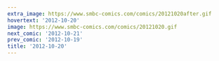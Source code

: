 ```yaml
---
extra_image: https://www.smbc-comics.com/comics/20121020after.gif
hovertext: '2012-10-20'
image: https://www.smbc-comics.com/comics/20121020.gif
next_comic: '2012-10-21'
prev_comic: '2012-10-19'
title: '2012-10-20'
---
```


